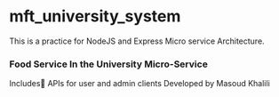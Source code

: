 # mft_university_system
This is a practice for NodeJS and Express Micro service Architecture.


### Food Service In the University Micro-Service
Includes َAPIs for user and admin clients
Developed by Masoud Khalili
